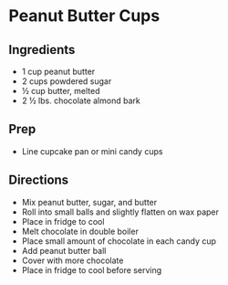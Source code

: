 # Peanut Butter Cups

## Ingredients

- 1 cup peanut butter
- 2 cups powdered sugar
- ½ cup butter, melted
- 2 ½ lbs. chocolate almond bark

## Prep

- Line cupcake pan or mini candy cups

## Directions

- Mix peanut butter, sugar, and butter
- Roll into small balls and slightly flatten on wax paper
- Place in fridge to cool
- Melt chocolate in double boiler
- Place small amount of chocolate in each candy cup
- Add peanut butter ball
- Cover with more chocolate
- Place in fridge to cool before serving
